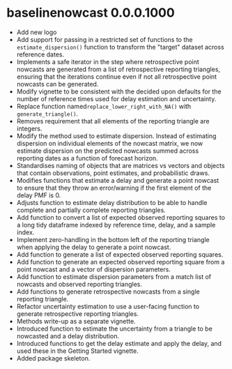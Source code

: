 # baselinenowcast 0.0.0.1000

-   Add new logo
-   Add support for passing in a restricted set of functions to the `estimate_dispersion()` function to transform the "target" dataset across reference dates.
-   Implements a safe iterator in the step where retrospective point nowcasts are generated from a list of retrospective reporting triangles, ensuring that the iterations continue even if not all retrospective point nowcasts can be generated.
-   Modify vignette to be consistent with the decided upon defaults for the number of reference times used for delay estimation and uncertainty.
-   Replace function named`replace_lower_right_with_NA()` with `generate_triangle()`.
-   Removes requirement that all elements of the reporting triangle are integers.
-   Modify the method used to estimate dispersion. Instead of estimating dispersion on individual elements of the nowcast matrix, we now estimate dispersion on the predicted nowcasts summed across reporting dates as a function of forecast horizon.
-   Standardises naming of objects that are matrices vs vectors and objects that contain observations, point estimates, and probabilistic draws.
-   Modifies functions that estimate a delay and generate a point nowcast to ensure that they throw an error/warning if the first element of the delay PMF is 0.
-   Adjusts function to estimate delay distribution to be able to handle complete and partially complete reporting triangles.
-   Add function to convert a list of expected observed reporting squares to a long tidy dataframe indexed by reference time, delay, and a sample index.
-   Implement zero-handling in the bottom left of the reporting triangle when applying the delay to generate a point nowcast.
-   Add function to generate a list of expected observed reporting squares.
-   Add function to generate an expected observed reporting square from a point nowcast and a vector of dispersion parameters.
-   Add function to estimate dispersion parameters from a match list of nowcasts and observed reporting triangles.
-   Add functions to generate retrospective nowcasts from a single reporting triangle.
-   Refactor uncertainty estimation to use a user-facing function to generate retrospective reporting triangles.
-   Methods write-up as a separate vignette.
-   Introduced function to estimate the uncertainty from a triangle to be nowcasted and a delay distribution.
-   Introduced functions to get the delay estimate and apply the delay, and used these in the Getting Started vignette.
-   Added package skeleton.
